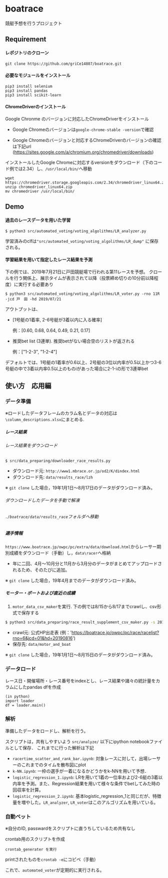 # boatrace
競艇予想を行うプロジェクト


## Requirement
#### レポジトリのクローン

`git clone https://github.com/griCe14807/boatrace.git`

#### 必要なモジュールをインストール
```
pip3 install selenium
pip3 install pandas
pip3 install scikit-learn
```
#### ChromeDriverのインストール
Google Chronme のバージョンに対応したChromeDriverをインストール

- Google Chromeのバージョンは`google-chrome-stable -version`で確認

- Google Chromeのバージョンと対応するChromeDriverのバージョンの確認は下記url
(https://sites.google.com/a/chromium.org/chromedriver/downloads)

インストールしたGoogle Chromeに対応するversionをダウンロード（下のコード例では2.34）し、`/usr/local/bin/`へ移動

```
wget https://chromedriver.storage.googleapis.com/2.34/chromedriver_linux64.zip
unzip chromedriver_linux64.zip
mv chromedriver /usr/local/bin/
```

## Demo
#### 過去のレースデータを用いた学習
```
$ python3 src/automated_voting/voting_algolithms/LR_analyzer.py
```
学習済みのclfは`"src/automated_voting/voting_algolithms/LR_dump"`
に保存される。


#### 学習結果を用いて指定したレース結果を予測
下の例では、2019年7月21日に戸田競艇場で行われる第11レースを予想。
クロールを行う関係上、展示タイムが表示されて以降（投票締め切りの10分前以降程度）に実行する必要あり
```
$ python3 src/automated_voting/voting_algolithms/LR_voter.py -rno 11R -jcd 戸　田 -hd 2019/07/21
```

アウトプットは、

- [1号艇の1着率, 2-6号艇が3着以内に入る確率]

    例：[0.60, 0.68, 0.64, 0.49, 0.21, 0.17]

- 推奨bet list (3連単). 推奨betがない場合空のリストが返される

    例：["1-2-3", "1-2-4"]

デフォルトでは、1号艇の1着率が0.6以上、2号艇の3位以内率が0.5以上かつ3-6号艇の中で3着以内率0.5以上のものiがあった場合に2-1-iの形で3連単bet

## 使い方　応用編
### データ準備
※ロードしたデータフレームのカラム名とデータの対応は`\column_descriptions.xlsx`にまとめる.

##### レース結果
###### レース結果をダウンロード
```
$ src/data_preparing/downloader_race_results.py
```
- ダウンロード元: `http://www1.mbrace.or.jp/od2/K/dindex.html`
- ダウンロード先: `data/results_race/lzh`

※ `git clone` した場合，19年1月1日〜8月17日のデータがダウンロード済み。

###### ダウンロードしたデータを手動で解凍
###### `./boatrace/data/results_race`フォルダへ移動
##### 選手情報
`https://www.boatrace.jp/owpc/pc/extra/data/download.html`からレーサー期別成績をダウンロード（手動）し，`data\racer`へ格納
- 年に二回、4月〜10月分と11月から3月分のデータがまとめてアップロードされるため、そのたびに追加。

※ `git clone` した場合，19年4月までのデータがダウンロード済み。

##### モーター・ボートおよび直近の成績
1. `motor_data_csv_maker`を実行. 下の例では8/15から8/17までcrawlし、csv形式で保存する
```bash
$ python3 src/data_preparing/race_result_supplement_csv_maker.py -s 20190815 -e 20190818
```
- crawl元: 公式HP出走表 (例：'https://boatrace.jp/owpc/pc/race/racelist?rno=6&jcd=01&hd=20190816')
- 保存先: `data/motor_and_boat`

※ `git clone` した場合，19年1月1日〜8月15日のデータがダウンロード済み。

### データロード
レース日・開催場所・レース番号をindexとし、レース結果や諸々の統計量をカラムにしたpandas dfを作成

```
(in python)
import loader
df = loader.main()
```

### 解析
準備したデータをロードし、解析を行う。

スクリプトは，共有しやすいよう
`src/analyze/` 以下にipython notebookファイルとして保存．
これまでに行った解析は下記
 - `racertime_scatter_and_rank_bar.ipynb`: 対象レースに対して，出場レーサーのこれまでのタイムを散布図にplot
 - `k-NN.ipynb`: 一枠の選手が一着になるかどうかをk-NNを用いて予想．
 - `logistic_regression_1.ipynb`: LRを用いて1着の一位率および2-6艇の3着以内率を予測。また、Regression結果を用いて様々な条件でbetしてみた時の回収率を計算。
 -   `logistic_regression_2.ipynb`: 基本logistic_regression_1と同じだが、特徴量を増やした。`LR_analyzer`, `LR_voter`はこのアルゴリズムを用いている。

### 自動ベット
※自分のID, passwardをスクリプトに直うちしているため共有なし

crontab用のスクリプトを作成
```
crontab_generater を実行
```

printされたものを`crontab -e`にコピペ（手動）

これで、`automated_voter`が定期的に実行される。